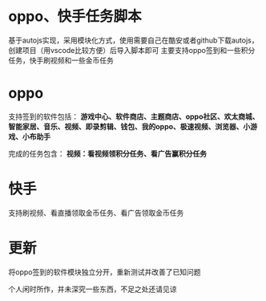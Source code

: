 # oppo、快手任务脚本
基于autojs实现，采用模块化方式，使用需要自己在酷安或者github下载autojs，创建项目（用vscode比较方便）后导入脚本即可
主要支持oppo签到和一些积分任务，快手刷视频和一些金币任务

# oppo
支持签到的软件包括：
<b>游戏中心、软件商店、主题商店、oppo社区、欢太商城、智能家居、音乐、视频、即录剪辑、钱包、我的oppo、极速视频、浏览器、小游戏、小布助手</b>

完成的任务包含：
<b>视频：看视频领积分任务、看广告赢积分任务</b>

# 快手
支持刷视频、看直播领取金币任务、看广告领取金币任务

# 更新
将oppo签到的软件模块独立分开，重新测试并改善了已知问题

个人闲时所作，并未深究一些东西，不足之处还请见谅
